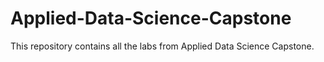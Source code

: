 # Applied-Data-Science-Capstone

This repository contains all the labs from Applied Data Science Capstone.
